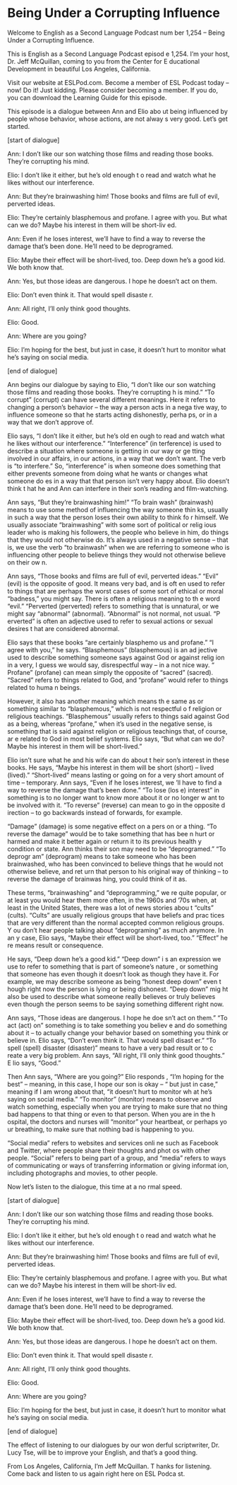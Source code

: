 # Being Under a Corrupting Influence

Welcome to English as a Second Language Podcast num ber 1,254 – Being Under a Corrupting Influence. 

This is English as a Second Language Podcast episod e 1,254. I’m your host, Dr. Jeff McQuillan, coming to you from the Center for E ducational Development in beautiful Los Angeles, California. 

Visit our website at ESLPod.com. Become a member of  ESL Podcast today – now! Do it! Just kidding. Please consider becoming a member. If you do, you can download the Learning Guide for this episode. 

This episode is a dialogue between Ann and Elio abo ut being influenced by people whose behavior, whose actions, are not alway s very good. Let’s get started. 

[start of dialogue] 

Ann: I don’t like our son watching those films and reading those books. They’re corrupting his mind. 

Elio: I don’t like it either, but he’s old enough t o read and watch what he likes without our interference. 

Ann: But they’re brainwashing him! Those books and films are full of evil, perverted ideas. 

Elio: They’re certainly blasphemous and profane. I agree with you. But what can we do? Maybe his interest in them will be short-liv ed. 

Ann: Even if he loses interest, we’ll have to find a way to reverse the damage that’s been done. He’ll need to be deprogramed.  

Elio: Maybe their effect will be short-lived, too. Deep down he’s a good kid. We both know that. 

Ann: Yes, but those ideas are dangerous. I hope he doesn’t act on them. 

Elio: Don’t even think it. That would spell disaste r. 

Ann: All right, I’ll only think good thoughts.  

 Elio: Good. 

Ann: Where are you going? 

Elio: I’m hoping for the best, but just in case, it  doesn’t hurt to monitor what he’s saying on social media. 

[end of dialogue] 

Ann begins our dialogue by saying to Elio, “I don’t  like our son watching those films and reading those books. They’re corrupting h is mind.” “To corrupt” (corrupt) can have several different meanings. Here  it refers to changing a person’s behavior – the way a person acts in a nega tive way, to influence someone so that he starts acting dishonestly, perha ps, or in a way that we don’t approve of.  

Elio says, “I don’t like it either, but he’s old en ough to read and watch what he likes without our interference.” “Interference” (in terference) is used to describe a situation where someone is getting in our way or ge tting involved in our affairs, in our actions, in a way that we don’t want. The verb is “to interfere.” So, “interference” is when someone does something that either prevents someone from doing what he wants or changes what someone do es in a way that that person isn’t very happy about. Elio doesn’t think t hat he and Ann can interfere in their son’s reading and film-watching.  

Ann says, “But they’re brainwashing him!” “To brain wash” (brainwash) means to use some method of influencing the way someone thin ks, usually in such a way that the person loses their own ability to think fo r himself. We usually associate “brainwashing” with some sort of political or relig ious leader who is making his followers, the people who believe in him, do things  that they would not otherwise do. It’s always used in a negative sense – that is,  we use the verb “to brainwash” when we are referring to someone who is influencing  other people to believe things they would not otherwise believe on their ow n.  

Ann says, “Those books and films are full of evil, perverted ideas.” “Evil” (evil) is the opposite of good. It means very bad, and is oft en used to refer to things that are perhaps the worst cases of some sort of ethical  or moral “badness,” you might say. There is often a religious meaning to th e word “evil.” “Perverted (perverted) refers to something that is unnatural, or we might say “abnormal” (abnormal). “Abnormal” is not normal, not usual. “P erverted” is often an adjective used to refer to sexual actions or sexual desires t hat are considered abnormal.   

 Elio says that these books “are certainly blasphemo us and profane.” “I agree with you,” he says. “Blasphemous” (blasphemous) is an ad jective used to describe something someone says against God or against relig ion in a very, I guess we would say, disrespectful way – in a not nice way. “ Profane” (profane) can mean simply the opposite of “sacred” (sacred). “Sacred” refers to things related to God, and “profane” would refer to things related to huma n beings.  

However, it also has another meaning which means th e same as or something similar to “blasphemous,” which is not respectful o f religion or religious teachings. “Blasphemous” usually refers to things said against  God as a being, whereas “profane,” when it’s used in the negative sense, is  something that is said against religion or religious teachings that, of course, ar e related to God in most belief systems. Elio says, “But what can we do? Maybe his interest in them will be short-lived.”  

Elio isn’t sure what he and his wife can do about t heir son’s interest in these books. He says, “Maybe his interest in them will be  short (short) – lived (lived).” “Short-lived” means lasting or going on for a very short amount of time – temporary. Ann says, “Even if he loses interest, we ’ll have to find a way to reverse the damage that’s been done.” “To lose (los e) interest” in something is to no longer want to know more about it or no longer w ant to be involved with it. “To reverse” (reverse) can mean to go in the opposite d irection – to go backwards instead of forwards, for example.  

“Damage” (damage) is some negative effect on a pers on or a thing. “To reverse the damage” would be to take something that has bee n hurt or harmed and make it better again or return it to its previous health y condition or state. Ann thinks their son may need to be “deprogramed.” “To deprogr am” (deprogram) means to take someone who has been brainwashed, who has been  convinced to believe things that he would not otherwise believe, and ret urn that person to his original way of thinking – to reverse the damage of brainwas hing, you could think of it as.  

These terms, “brainwashing” and “deprogramming,” we re quite popular, or at least you would hear them more often, in the 1960s and ’70s when, at least in the United States, there was a lot of news stories abou t “cults” (cults). “Cults” are usually religious groups that have beliefs and prac tices that are very different than the normal accepted common religious groups. Y ou don’t hear people talking about “deprograming” as much anymore. In an y case, Elio says, “Maybe their effect will be short-lived, too.” “Effect” he re means result or consequence.  

He says, “Deep down he’s a good kid.” “Deep down” i s an expression we use to refer to something that is part of someone’s nature , or something that someone has even though it doesn’t look as though they have  it. For example, we may describe someone as being “honest deep down” even t hough right now the person is lying or being dishonest. “Deep down” mig ht also be used to describe what someone really believes or truly believes even  though the person seems to be saying something different right now. 

Ann says, “Those ideas are dangerous. I hope he doe sn’t act on them.” “To act (act) on” something is to take something you believ e and do something about it – to actually change your behavior based on something  you think or believe in. Elio says, “Don’t even think it. That would spell disast er.” “To spell (spell) disaster (disaster)” means to have a very bad result or to c reate a very big problem. Ann says, “All right, I’ll only think good thoughts.” E lio says, “Good.”  

Then Ann says, “Where are you going?” Elio responds , “I’m hoping for the best” – meaning, in this case, I hope our son is okay – “ but just in case,” meaning if I am wrong about that, “it doesn’t hurt to monitor wh at he’s saying on social media.” “To monitor” (monitor) means to observe and  watch something, especially when you are trying to make sure that no thing bad happens to that thing or even to that person. When you are in the h ospital, the doctors and nurses will “monitor” your heartbeat, or perhaps yo ur breathing, to make sure that nothing bad is happening to you. 

“Social media” refers to websites and services onli ne such as Facebook and Twitter, where people share their thoughts and phot os with other people. “Social” refers to being part of a group, and “media” refers  to ways of communicating or ways of transferring information or giving informat ion, including photographs and movies, to other people. 

Now let’s listen to the dialogue, this time at a no rmal speed. 

[start of dialogue] 

Ann: I don’t like our son watching those films and reading those books. They’re corrupting his mind. 

Elio: I don’t like it either, but he’s old enough t o read and watch what he likes without our interference. 

Ann: But they’re brainwashing him! Those books and films are full of evil, perverted ideas.  

 Elio: They’re certainly blasphemous and profane. I agree with you. But what can we do? Maybe his interest in them will be short-liv ed. 

Ann: Even if he loses interest, we’ll have to find a way to reverse the damage that’s been done. He’ll need to be deprogramed.  

Elio: Maybe their effect will be short-lived, too. Deep down he’s a good kid. We both know that. 

Ann: Yes, but those ideas are dangerous. I hope he doesn’t act on them. 

Elio: Don’t even think it. That would spell disaste r. 

Ann: All right, I’ll only think good thoughts. 

Elio: Good. 

Ann: Where are you going? 

Elio: I’m hoping for the best, but just in case, it  doesn’t hurt to monitor what he’s saying on social media. 

[end of dialogue] 

The effect of listening to our dialogues by our won derful scriptwriter, Dr. Lucy Tse, will be to improve your English, and that’s a good thing.  

From Los Angeles, California, I’m Jeff McQuillan. T hanks for listening. Come back and listen to us again right here on ESL Podca st.  

